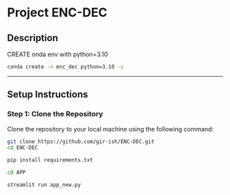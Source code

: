# Project ENC-DEC

## Description
CREATE onda env with python=3.10
```bash
conda create -n enc_dec python=3.10 -y
```

---

## Setup Instructions

### Step 1: Clone the Repository

Clone the repository to your local machine using the following command:

```bash
git clone https://github.com/gir-ish/ENC-DEC.git
cd ENC-DEC

pip install requirements.txt

cd APP

streamlit run app_new.py
